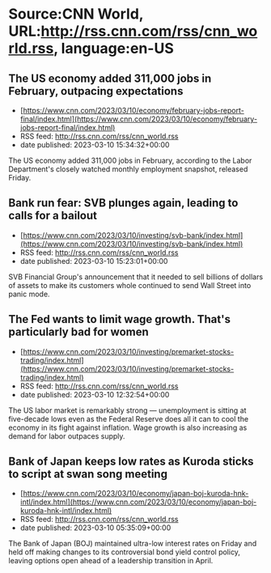 # Source:CNN World, URL:http://rss.cnn.com/rss/cnn_world.rss, language:en-US

## The US economy added 311,000 jobs in February, outpacing expectations
 - [https://www.cnn.com/2023/03/10/economy/february-jobs-report-final/index.html](https://www.cnn.com/2023/03/10/economy/february-jobs-report-final/index.html)
 - RSS feed: http://rss.cnn.com/rss/cnn_world.rss
 - date published: 2023-03-10 15:34:32+00:00

The US economy added 311,000 jobs in February, according to the Labor Department's closely watched monthly employment snapshot, released Friday.

## Bank run fear: SVB plunges again, leading to calls for a bailout
 - [https://www.cnn.com/2023/03/10/investing/svb-bank/index.html](https://www.cnn.com/2023/03/10/investing/svb-bank/index.html)
 - RSS feed: http://rss.cnn.com/rss/cnn_world.rss
 - date published: 2023-03-10 15:23:01+00:00

SVB Financial Group's announcement that it needed to sell billions of dollars of assets to make its customers whole continued to send Wall Street into panic mode.

## The Fed wants to limit wage growth. That's particularly bad for women
 - [https://www.cnn.com/2023/03/10/investing/premarket-stocks-trading/index.html](https://www.cnn.com/2023/03/10/investing/premarket-stocks-trading/index.html)
 - RSS feed: http://rss.cnn.com/rss/cnn_world.rss
 - date published: 2023-03-10 12:32:54+00:00

The US labor market is remarkably strong — unemployment is sitting at five-decade lows even as the Federal Reserve does all it can to cool the economy in its fight against inflation. Wage growth is also increasing as demand for labor outpaces supply.

## Bank of Japan keeps low rates as Kuroda sticks to script at swan song meeting
 - [https://www.cnn.com/2023/03/10/economy/japan-boj-kuroda-hnk-intl/index.html](https://www.cnn.com/2023/03/10/economy/japan-boj-kuroda-hnk-intl/index.html)
 - RSS feed: http://rss.cnn.com/rss/cnn_world.rss
 - date published: 2023-03-10 05:35:09+00:00

The Bank of Japan (BOJ) maintained ultra-low interest rates on Friday and held off making changes to its controversial bond yield control policy, leaving options open ahead of a leadership transition in April.

